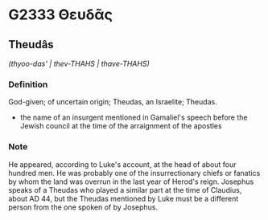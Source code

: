 # G2333 Θευδᾶς

## Theudâs

_(thyoo-das' | thev-THAHS | thave-THAHS)_

### Definition

God-given; of uncertain origin; Theudas, an Israelite; Theudas.

- the name of an insurgent mentioned in Gamaliel's speech before the Jewish council at the time of the arraignment of the apostles

### Note

He appeared, according to Luke's account, at the head of about four hundred men. He was probably one of the insurrectionary chiefs or fanatics by whom the land was overrun in the last year of Herod's reign. Josephus speaks of a Theudas who played a similar part at the time of Claudius, about AD 44, but the Theudas mentioned by Luke must be a different person from the one spoken of by Josephus.


